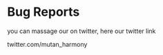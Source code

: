 # Bug Reports

you can massage our on twitter, here our twitter link&#x20;

twitter.com/mutan\_harmony

